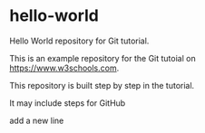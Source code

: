 # hello-world
Hello World repository for Git tutorial.

This is an example repository for the Git tutoial on https://www.w3schools.com.

This repository is built step by step in the tutorial.

It may include steps for GitHub

add a new line